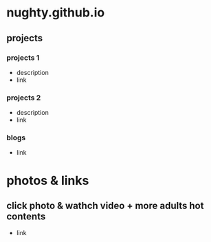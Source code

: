 # nughty.github.io

## projects
### projects 1
- description
- link

### projects 2
- description
- link


### blogs
- link 

# photos & links
## click photo & wathch video + more adults hot contents
- link
